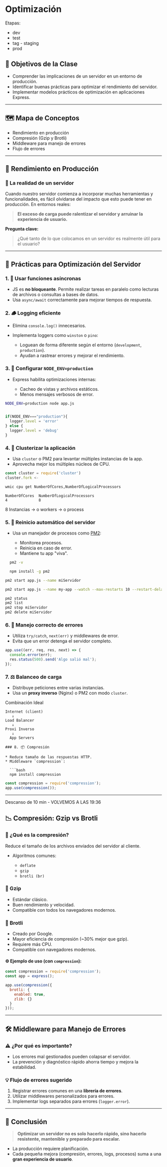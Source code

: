 
# Optimización


Etapas:
- dev 
- test
- tag - staging
- prod


## 🧭 Objetivos de la Clase

* Comprender las implicaciones de un servidor en un entorno de producción.
* Identificar buenas prácticas para optimizar el rendimiento del servidor.
* Implementar modelos prácticos de optimización en aplicaciones Express.

---

## 🗺️ Mapa de Conceptos

* Rendimiento en producción
* Compresión (Gzip y Brotli)
* Middleware para manejo de errores
* Flujo de errores

---

## 🚀 Rendimiento en Producción

### 📌 La realidad de un servidor

Cuando nuestro servidor comienza a incorporar muchas herramientas y funcionalidades, es fácil olvidarse del impacto que esto puede tener en producción. En entornos reales:

> **El exceso de carga puede ralentizar el servidor y arruinar la experiencia de usuario.**

**Pregunta clave:**

> ¿Qué tanto de lo que colocamos en un servidor es realmente útil para el usuario?

---

## 🔧 Prácticas para Optimización del Servidor

### 1. 🧵 Usar funciones asíncronas

* JS es **no bloqueante**. Permite realizar tareas en paralelo como lecturas de archivos o consultas a bases de datos.
* Usa `async/await` correctamente para mejorar tiempos de respuesta.

### 2. 🪵 Logging eficiente

* Elimina `console.log()` innecesarios.
* Implementa loggers como `winston` o `pino`:

  * Loguean de forma diferente según el entorno (`development`, `production`).
  * Ayudan a rastrear errores y mejorar el rendimiento.

### 3. 🌱 Configurar `NODE_ENV=production`

* Express habilita optimizaciones internas:

  * Cacheo de vistas y archivos estáticos.
  * Menos mensajes verbosos de error.

```bash
NODE_ENV=production node app.js
```


```js

if(NODE_ENV==="production"){
  logger.level = 'error'
} else {
  logger.level = 'debug'
}

```

### 4. 🧠 Clusterizar la aplicación

* Usa `cluster` o PM2 para levantar múltiples instancias de la app.
* Aprovecha mejor los múltiples núcleos de CPU.

```js
const cluster = require('cluster')
cluster.fork <-
```

```bash
wmic cpu get NumberOfCores,NumberOfLogicalProcessors
```

```
NumberOfCores  NumberOfLogicalProcessors
4              8
```
8 Instancias -> o workers -> o process

### 5. 🔁 Reinicio automático del servidor

* Usa un manejador de procesos como [PM2](https://pm2.keymetrics.io/):

  * Monitorea procesos.
  * Reinicia en caso de error.
  * Mantiene tu app "viva".
```bash
  pm2 -v
```  
```bash
  npm install -g pm2
```
```bash
pm2 start app.js --name miServidor
```

```bash
pm2 start app.js --name my-app --watch --max-restarts 10 --restart-delay 5000
```

```bash
pm2 status
pm2 list
pm2 stop miServidor
pm2 delete miServidor
```

### 6. 🧯 Manejo correcto de errores

* Utiliza `try/catch`, `next(err)` y middlewares de error.
* Evita que un error detenga el servidor completo.

```js
app.use((err, req, res, next) => {
  console.error(err);
  res.status(500).send('Algo salió mal');
});
```

### 7. ⚖️ Balanceo de carga

* Distribuye peticiones entre varias instancias.
* Usa un **proxy inverso** (Nginx) o PM2 con modo `cluster`.

Combinación Ideal
```
Internet (client)
   ↓
Load Balancer
   ↓
Proxi Inverso 
   ↓
  App Servers

### 8. 📦 Compresión

* Reduce tamaño de las respuestas HTTP.
* Middleware `compression`:

  ```bash
  npm install compression
  ```

  ```js
  const compression = require('compression');
  app.use(compression());
  ```

---

Descanso de 10 min - VOLVEMOS A LAS 19:36 


## 📉 Compresión: Gzip vs Brotli

### 🔹 ¿Qué es la compresión?

Reduce el tamaño de los archivos enviados del servidor al cliente.

* Algoritmos comunes:

  * `deflate`
  * `gzip`
  * `brotli (br)`

### 🔸 Gzip

* Estándar clásico.
* Buen rendimiento y velocidad.
* Compatible con todos los navegadores modernos.

### 🔸 Brotli

* Creado por Google.
* Mayor eficiencia de compresión (\~30% mejor que gzip).
* Requiere más CPU.
* Compatible con navegadores modernos.

#### ⚙️ Ejemplo de uso (con `compression`):

```js
const compression = require('compression');
const app = express();

app.use(compression({
  brotli: {
    enabled: true,
    zlib: {}
  }
}));
```

---

## 🛠️ Middleware para Manejo de Errores

### ⚠️ ¿Por qué es importante?

* Los errores mal gestionados pueden colapsar el servidor.
* La prevención y diagnóstico rápido ahorra tiempo y mejora la estabilidad.

### 💡 Flujo de errores sugerido

1. Registrar errores comunes en una **librería de errores**.
2. Utilizar middlewares personalizados para errores.
3. Implementar logs separados para errores (`logger.error`).

---

## 📌 Conclusión

> **Optimizar un servidor no es solo hacerlo rápido, sino hacerlo resistente, mantenible y preparado para escalar.**

* La producción requiere planificación.
* Cada pequeña mejora (compresión, errores, logs, procesos) suma a una **gran experiencia de usuario**.

